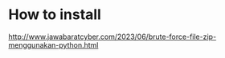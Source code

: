 # How to install
http://www.jawabaratcyber.com/2023/06/brute-force-file-zip-menggunakan-python.html
